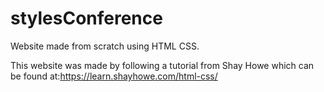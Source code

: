 # stylesConference
Website made from scratch using HTML CSS.

This website was made by following a tutorial from Shay Howe which can be found at:https://learn.shayhowe.com/html-css/

